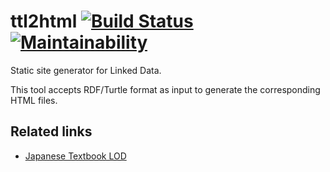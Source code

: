 # ttl2html  [![Build Status](https://travis-ci.com/masao/ttl2html.svg?branch=master)](https://travis-ci.com/masao/ttl2html) [![Maintainability](https://api.codeclimate.com/v1/badges/6897bef51f3280ae64e5/maintainability)](https://codeclimate.com/github/masao/ttl2html/maintainability)

Static site generator for Linked Data.

This tool accepts RDF/Turtle format as input to generate the corresponding HTML files.

## Related links

* [Japanese Textbook LOD](https://w3id.org/jp-textbook/)

